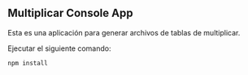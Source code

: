 ## Multiplicar Console App

Esta es una aplicación para generar archivos de tablas de multiplicar.

Ejecutar el siguiente comando:

```
npm install
```